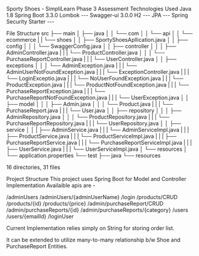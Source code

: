Sporty Shoes - SimpliLearn Phase 3 Assessment
Technologies Used
Java	1.8
Spring Boot	3.3.0
Lombok	---
Swagger-ui	3.0.0
H2	---
JPA	---
Spring Security Starter	---

File Structure
src
├── main
│   ├── java
│   │   └── com
│   │       └── api
│   │           └── ecommerce
|   |                   └── shoes
│   │                      ├── SportyShoesApllication.java
│   │                      ├── config
│   │                      │   └── SwaggerConfig.java
│   │                      ├── controller
│   │                      │   ├── AdminController.java
|   |                      |   └── ProductController.java
│   │                      │   └── PurchaseReportController.java
|   |                      |   └── UserController.java
│   │                      ├── exceptions
│   │                      │   └── AdminException.java
|   |                      |   └── AdminUserNotFoundException.java
|   |                      |   └── ExceptionController.java
|   |                      |   └── LoginExceptio.java
|   |                      |   └── NoUserFoundException.java
|   |                      |   └── ProductException.java
|   |                      |   └── ProductNotFoundException.java
|   |                      |   └── PurchaseReportException.java
|   |                      |   └── PurchaseReportNotFoundException.java
|   |                      |   └── UserException.java
│   │                      ├── model
│   │                      │   ├── Admin.java
│   │                      │   └── Product.java
|   |                      |   └── PurchaseReport.java
|   |                      |   └── User.java
│   │                      ├── repository
│   │                      │   ├── AdminRepository.java
│   │                      │   └── ProductRepository.java
|   |                      |   └── PurchaseReportRepository.java
|   |                      |   └── UserRepository.java
│   │                      ├── service
│   │                      |    ├── AdminService.java
|   |                      |    └── AdminServiceImpl.java
|   |                      |    ├── ProductService.java
|   |                      |    └── ProductServiceImpl.java
|   |                      |    ├── PurchaseReportService.java
|   |                      |    └── PurchaseReportServiceImpl.java
|   |                      |    ├── UserService.java
|   |                      |    └── UserServiceImpl.java
│   └── resources
│       └── application.properties
└── test
    ├── java
    └── resources

16 directories, 31 files

Project Structure
This project uses Spring Boot for Model and Controller Implementation Availaible apis are -

/adminUsers 
/adminUsers/{adminUserName}
/login
/products/CRUD
/products/{id}
/products/{price}
/admin/purchaseReport/CRUD
/admin/purchaseReports/{id}
/admin/purchaseReports/{category}
/users
/users/{emailId}
/loginUser

Current Implementation relies simply on String for storing order list.

It can be extended to utilize many-to-many relationship b/w Shoe and PurchaseReport Entities.
